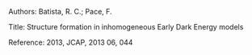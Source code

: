 Authors: Batista, R. C.; Pace, F.

Title: Structure formation in inhomogeneous Early Dark Energy models

Reference: 2013, JCAP, 2013 06, 044
